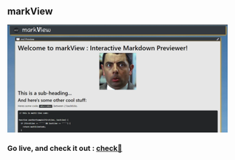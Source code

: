 ## markView

![markdown](images/mV.PNG)

### Go live, and check it out : [check🚀](https://himanshu16singh.github.io/mark-view/)

